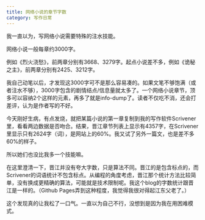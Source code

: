 ```yaml
---
title: 网络小说的章节字数
category: 写作日常
---
```


我一直以为，写网络小说需要特殊的注水技能。
<!--more-->

网络小说一般每章约3000字。

例如《烈火浇愁》，前两章分别有3668、3279字。起点小说差不多，例如《诡秘之主》，前两章分别有2425、3212字。

我自己动笔以后，才发现这3000字可不是那么容易凑的。如果文笔不够饱满（或者注水不够），3000字包含的剧情结点/信息量就太多了。一个网络小说章节，顶多可以容纳2个这样的元素，再多了就是info-dump了。读者不仅吃不消，还会打差评，认为是作者写的不好。

今天刚好生病，有点发烧，就把某篇小说的第一章复制到我的写作软件Scrivener里，看看两边数据是否吻合。结果，晋江章节列表上显示有4357字，在Scrivener里显示只有2624字（词），是网站上的60%。我又试了另外一篇文，也是差不多60%的样子。

所以她们也没比我多一个技能嘛。

在这里澄清一下，晋江并没有夸大字数，只是算法不同。晋江的是包含标点的，而Scrivener的词语统计不包含标点。从编程的角度考虑，晋江那个统计方法比较简单，没有换成更精确的算法，可能就是技术限制呢。我这个blog的字数统计跟晋江是一样的。（Github Pages弄到这种程度，我觉得我很对得起江东父老了。）

这个发现真的让我松了一口气。一直以为自己不行，没想到是因为我在用困难模式。

